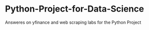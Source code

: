 # Python-Project-for-Data-Science
Answeres on yfinance and web scraping labs for the Python Project 
